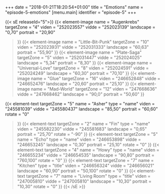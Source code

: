 +++
date = "2018-01-21T18:20:54+01:00"
title = "Emotions"
name = "episode-5-emotions"
[menu.main]
  identifier = "episode-5"
+++

{{< sE releaseId="5">}}
  {{< element-image
    name        =  "Augenkrebs"
    targetZone  =  "4"
    viden       = "252023557"
    vidde       = "252023139"
    landscape    = "0,70"
    portrait    = "20,90"
  >}}
  {{< element-image
    name        =  "Little-Bit-Punk"
    targetZone  =  "10"
    viden       = "252023931"
    vidde       = "252031333"
    landscape    = "60,63"
    portrait    = "55,90"
  >}}
  {{< element-image
    name        =  "Plate-Saga"
    targetZone  =  "5"
    viden       = "252031447"
    vidde       = "252024025"
    landscape    = "5,34"
    portrait    = "8,30"
  >}}
  {{< element-image
    name        =  "Universal-Love"
    targetZone  =  "8"
    viden       = "252024591"
    vidde       = "252024249"
    landscape    = "60,30"
    portrait    = "70,10"
  >}}
  {{< element-image
    name        =  "Glue"
    targetZone  =  "16"
    viden       = "246652848"
    vidde       = "246652476"
    landscape   = "20,60"
    portrait    = "25,10"
  >}}
  {{< element-image
    name        =  "Mad-World"
    targetZone  =  "12"
    viden       = "247668636"
    vidde       = "247668462"
    landscape   = "90,0"
    portrait    = "50,60"
  >}}


  {{< element-text
    targetZone  =  "5"
    name        =  "Asher"
    type        = "name"
    viden       = "245581039"
    vidde       = "245580437"
    landscape    = "85,50"
    portrait    = "60,60"
    rotate      = "0"
  >}}
  {{< element-text
    targetZone  =  "2"
    name        =  "Fin"
    type        = "name"
    viden       = "245582230"
    vidde       = "245581683"
    landscape   = "0,65"
    portrait    = "25,70"
    rotate      = "-90"
  >}}
  {{< element-text
    targetZone  =  "5"
    name        =  "Echo"
    type        = "name"
    viden       = "246653898"
    vidde       = "246653245"
    landscape   = "0,30"
    portrait    = "25,10"
    rotate      = "0"
  >}}
  {{< element-text
    targetZone  =  "4"
    name        =  "Howy"
    type        = "name"
    viden       = "246655234"
    vidde       = "246654535"
    landscape   = "90,80"
    portrait    = "760,100"
    rotate      = "0"
  >}}
  {{< element-text
    targetZone  =  "7"
    name        =  "Kitchen"
    type        = "title"
    viden       = "246656324"
    vidde       = "246656021"
    landscape   = "60,90"
    portrait    = "50,100"
    rotate      = "0"
  >}}
  {{< element-text
    targetZone  =  "7"
    name        =  "Living Room"
    type        = "title"
    viden       = "247005810"
    vidde       = "247005810"
    landscape   = "10,30"
    portrait    = "10,30"
    rotate      = "0"
  >}}
{{< /sE >}}
